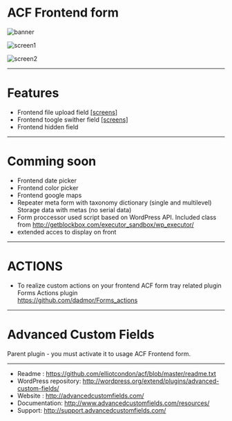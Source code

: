# ACF Frontend form

![banner](https://github.com/dadmor/ACF_frontend_display/blob/master/banner-772x250.png)

![screen1](https://github.com/dadmor/ACF_frontend_display/blob/master/screenshot-1.png)

![screen2](https://github.com/dadmor/ACF_frontend_display/blob/master/screenshot-2.png)



-----------------------

# Features

* Frontend file upload field <a href="https://github.com/dadmor/ACF_frontend_display/wiki/ACF-frontend-display-Pack"> [screens] </a>
* Frontend toogle swither field <a href="https://github.com/dadmor/ACF_frontend_display/wiki/ACF-frontend-display-Pack"> [screens] </a>
* Frontend hidden field

-----------------------

# Comming soon

* Frontend date picker 
* Frontend color picker
* Frontend google maps
* Repeater meta form with taxonomy dictionary (single and multilevel) Storage data with metas (no serial data)
* Form proccessor used script based on WordPress API. Included class from http://getblockbox.com/executor_sandbox/wp_executor/
* extended acces to display on front

-----------------------

# ACTIONS

* To realize custom actions on your frontend ACF form tray related plugin <br/> Forms Actions plugin <br/> <a href="https://github.com/dadmor/Forms_actions">https://github.com/dadmor/Forms_actions</a>

-----------------------

# Advanced Custom Fields

Parent plugin - you must activate it to usage ACF Frontend form.

-----------------------

* Readme : https://github.com/elliotcondon/acf/blob/master/readme.txt
* WordPress repository: http://wordpress.org/extend/plugins/advanced-custom-fields/
* Website : http://advancedcustomfields.com/
* Documentation: http://www.advancedcustomfields.com/resources/
* Support: http://support.advancedcustomfields.com/
